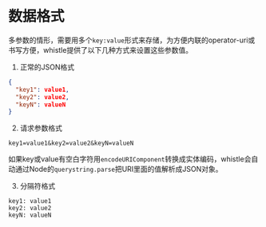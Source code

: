 # 数据格式
多参数的情形，需要用多个`key:value`形式来存储，为方便内联的operator-uri或书写方便，whistle提供了以下几种方式来设置这些参数值。

1. 正常的JSON格式
```json
{
  "key1": value1,
  "key2": value2,
  "keyN": valueN
}
```

2. 请求参数格式
```
key1=value1&key2=value2&keyN=valueN
```

  如果key或value有空白字符用`encodeURIComponent`转换成实体编码，whistle会自动通过Node的`querystring.parse`把URI里面的值解析成JSON对象。
	
3. 分隔符格式
```
key1: value1
key2: value2
keyN: valueN
```
